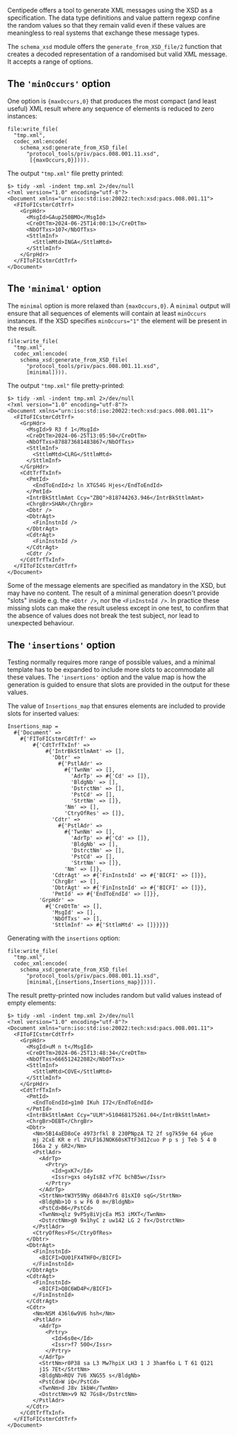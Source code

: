 

Centipede offers a tool to generate XML messages using the XSD as a
specification.  The data type definitions and value pattern regexp confine
the random values so that they remain valid even if these values are
meaningless to real systems that exchange these message types.

The `schema_xsd` module offers the `generate_from_XSD_file/2` function that
creates a decoded representation of a randomised but valid XML message.  It
accepts a range of options.

## The `'minOccurs'` option

One option is `{maxOccurs,0}` that produces the
most compact (and least useful) XML result where any sequence of elements is
reduced to zero instances:

```
file:write_file(
  "tmp.xml",
  codec_xml:encode(
    schema_xsd:generate_from_XSD_file(
      "protocol_tools/priv/pacs.008.001.11.xsd",
       [{maxOccurs,0}]))).

```

The output `"tmp.xml"` file pretty printed:

```
$> tidy -xml -indent tmp.xml 2>/dev/null
<?xml version="1.0" encoding="utf-8"?>
<Document xmlns="urn:iso:std:iso:20022:tech:xsd:pacs.008.001.11">
  <FIToFICstmrCdtTrf>
    <GrpHdr>
      <MsgId>GAup250BMO</MsgId>
      <CreDtTm>2024-06-25T14:00:13</CreDtTm>
      <NbOfTxs>107</NbOfTxs>
      <SttlmInf>
        <SttlmMtd>INGA</SttlmMtd>
      </SttlmInf>
    </GrpHdr>
  </FIToFICstmrCdtTrf>
</Document>
```



## The `'minimal'` option

The `minimal` option is more relaxed than `{maxOccurs,0}`. A `minimal`
output will ensure that all sequences of elements will contain at least
`minOccurs` instances. If the XSD specifies `minOccurs="1"` the element will
be present in the result.

```
file:write_file(
  "tmp.xml",
  codec_xml:encode(
    schema_xsd:generate_from_XSD_file(
      "protocol_tools/priv/pacs.008.001.11.xsd",
      [minimal]))).
```

The output `"tmp.xml"` file pretty-printed:

```
$> tidy -xml -indent tmp.xml 2>/dev/null
<?xml version="1.0" encoding="utf-8"?>
<Document xmlns="urn:iso:std:iso:20022:tech:xsd:pacs.008.001.11">
  <FIToFICstmrCdtTrf>
    <GrpHdr>
      <MsgId>9 R3 f 1</MsgId>
      <CreDtTm>2024-06-25T13:05:50</CreDtTm>
      <NbOfTxs>878873681483867</NbOfTxs>
      <SttlmInf>
        <SttlmMtd>CLRG</SttlmMtd>
      </SttlmInf>
    </GrpHdr>
    <CdtTrfTxInf>
      <PmtId>
        <EndToEndId>z ln XTG54G Hjes</EndToEndId>
      </PmtId>
      <IntrBkSttlmAmt Ccy="ZBQ">818744263.946</IntrBkSttlmAmt>
      <ChrgBr>SHAR</ChrgBr>
      <Dbtr />
      <DbtrAgt>
        <FinInstnId />
      </DbtrAgt>
      <CdtrAgt>
        <FinInstnId />
      </CdtrAgt>
      <Cdtr />
    </CdtTrfTxInf>
  </FIToFICstmrCdtTrf>
</Document>
```

Some of the message elements are specified as mandatory in the XSD, but may
have no content. The result of a minimal generation doesn't provide "slots"
inside e.g. the `<Dbtr />`, nor the `<FinInstnId />`. In practice these
missing slots can make the result useless except in one test, to confirm
that the absence of values does not break the test subject, nor lead to
unexpected behaviour.

## The `'insertions'` option

Testing normally requires more range of possible values, and a minimal
template has to be expanded to include more slots to accommodate all these
values. The `'insertions'` option and the value map is how the generation is
guided to ensure that slots are provided in the output for these values.

The value of `Insertions_map` that ensures elements are included to provide
slots for inserted values:

```
Insertions_map =
  #{'Document' =>
    #{'FIToFICstmrCdtTrf' =>
        #{'CdtTrfTxInf' =>
            #{'IntrBkSttlmAmt' => [],
              'Dbtr' =>
                #{'PstlAdr' =>
                  #{'TwnNm' => [],
                    'AdrTp' => #{'Cd' => []},
                    'BldgNb' => [],
                    'DstrctNm' => [],
                    'PstCd' => [],
                    'StrtNm' => []},
                  'Nm' => [],
                  'CtryOfRes' => []},
              'Cdtr' =>
                #{'PstlAdr' =>
                  #{'TwnNm' => [],
                    'AdrTp' => #{'Cd' => []},
                    'BldgNb' => [],
                    'DstrctNm' => [],
                    'PstCd' => [],
                    'StrtNm' => []},
                  'Nm' => []},
              'CdtrAgt' => #{'FinInstnId' => #{'BICFI' => []}},
              'ChrgBr' => [],
              'DbtrAgt' => #{'FinInstnId' => #{'BICFI' => []}},
              'PmtId' => #{'EndToEndId' => []}},
          'GrpHdr' =>
            #{'CreDtTm' => [],
              'MsgId' => [],
              'NbOfTxs' => [],
              'SttlmInf' => #{'SttlmMtd' => []}}}}}
```

Generating with the `insertions` option:

```
file:write_file(
  "tmp.xml",
  codec_xml:encode(
    schema_xsd:generate_from_XSD_file(
      "protocol_tools/priv/pacs.008.001.11.xsd",
      [minimal,{insertions,Insertions_map}]))).
```

The result pretty-printed now includes random but valid values instead of
empty elements:

```
$> tidy -xml -indent tmp.xml 2>/dev/null
<?xml version="1.0" encoding="utf-8"?>
<Document xmlns="urn:iso:std:iso:20022:tech:xsd:pacs.008.001.11">
  <FIToFICstmrCdtTrf>
    <GrpHdr>
      <MsgId>uM n t</MsgId>
      <CreDtTm>2024-06-25T13:48:34</CreDtTm>
      <NbOfTxs>666512422082</NbOfTxs>
      <SttlmInf>
        <SttlmMtd>COVE</SttlmMtd>
      </SttlmInf>
    </GrpHdr>
    <CdtTrfTxInf>
      <PmtId>
        <EndToEndId>g1m0 IKuh I72</EndToEndId>
      </PmtId>
      <IntrBkSttlmAmt Ccy="ULM">510468175261.04</IntrBkSttlmAmt>
      <ChrgBr>DEBT</ChrgBr>
      <Dbtr>
        <Nm>5B14aED8oCe 4973rfkl 8 230PNpzA T2 2f sg7k59e 64 y6ue
        mj 2CxE KR e rl 2VLF16JNOK60sKTtF3d12cuo P p s j Teb 5 4 0
        I66a 2 y 6R2</Nm>
        <PstlAdr>
          <AdrTp>
            <Prtry>
              <Id>gxK7</Id>
              <Issr>gxs o4yIs8Z vf7C bchB5w</Issr>
            </Prtry>
          </AdrTp>
          <StrtNm>tW3Y59Ny d684h7r6 81sXI0 sqG</StrtNm>
          <BldgNb>1O s w F6 0 m</BldgNb>
          <PstCd>B6</PstCd>
          <TwnNm>qlz 9vP5y8iVjcEa MS3 iMXT</TwnNm>
          <DstrctNm>g0 9x1hyC z uw142 LG 2 fx</DstrctNm>
        </PstlAdr>
        <CtryOfRes>FS</CtryOfRes>
      </Dbtr>
      <DbtrAgt>
        <FinInstnId>
          <BICFI>QU01FX4THFO</BICFI>
        </FinInstnId>
      </DbtrAgt>
      <CdtrAgt>
        <FinInstnId>
          <BICFI>Q8C6WD4P</BICFI>
        </FinInstnId>
      </CdtrAgt>
      <Cdtr>
        <Nm>NSM 436l6w9V6 hsh</Nm>
        <PstlAdr>
          <AdrTp>
            <Prtry>
              <Id>6s0e</Id>
              <Issr>f7 50O</Issr>
            </Prtry>
          </AdrTp>
          <StrtNm>r0P38 sa L3 Mw7hpiX LH3 1 J 3hamf6o L T 61 Q121
          j1S 7Et</StrtNm>
          <BldgNb>RQV 7V6 XNG55 s</BldgNb>
          <PstCd>W iQ</PstCd>
          <TwnNm>d J8v 1kbW</TwnNm>
          <DstrctNm>v9 N2 7Gs8</DstrctNm>
        </PstlAdr>
      </Cdtr>
    </CdtTrfTxInf>
  </FIToFICstmrCdtTrf>
</Document>
```


